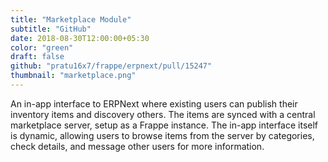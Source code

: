 ```yaml
---
title: "Marketplace Module"
subtitle: "GitHub"
date: 2018-08-30T12:00:00+05:30
color: "green"
draft: false
github: "pratu16x7/frappe/erpnext/pull/15247"
thumbnail: "marketplace.png"
---
```




An in-app interface to ERPNext where existing users can publish their inventory items and discovery others. The items are synced  with a central marketplace server, setup as a Frappe instance. The in-app interface itself is dynamic, allowing users to browse items from the server by categories, check details, and message other users for more information.

